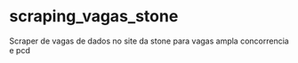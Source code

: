 # scraping_vagas_stone
Scraper de vagas de dados no site da stone para vagas ampla concorrencia e pcd
